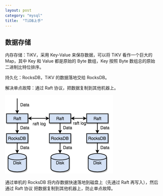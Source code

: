 ```yaml
---
layout: post
category: "mysql"
title:  "TiDB上手"
---
```


## 数据存储

内存存储：TiKV，采用 Key-Value 来保存数据，可以将 TiKV 看作一个巨大的 Map，其中 Key 和 Value 都是原始的 Byte 数组，Key 按照 Byte 数组总的原始二进制比特位排序。

持久化：RocksDB，TiKV 的数据落地交给 RocksDB。

解决单点故障：通过 Raft 协议，把数据复制到其他机器上。

![](/images/tikv-data-store.png)

通过单机的 RocksDB 将内存数据快速落地到磁盘上（先通过 Raft 再写入），然后通过 Raft 协议 把数据复制到其他机器上，防止单点故障。